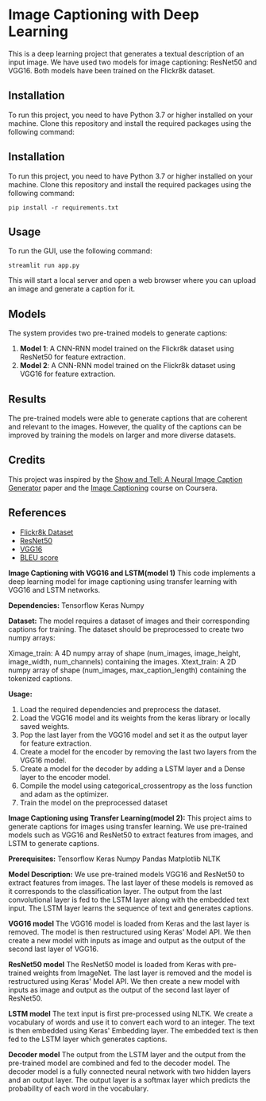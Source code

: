 # Image Captioning with Deep Learning

This is a deep learning project that generates a textual description of an input image. We have used two models for image captioning: ResNet50 and VGG16. Both models have been trained on the Flickr8k dataset.

## Installation

To run this project, you need to have Python 3.7 or higher installed on your machine. Clone this repository and install the required packages using the following command:


## Installation

To run this project, you need to have Python 3.7 or higher installed on your machine. Clone this repository and install the required packages using the following command:
```
pip install -r requirements.txt
```

## Usage

To run the GUI, use the following command:
```
streamlit run app.py
```

This will start a local server and open a web browser where you can upload an image and generate a caption for it.

## Models

The system provides two pre-trained models to generate captions:

1. **Model 1**: A CNN-RNN model trained on the Flickr8k dataset using ResNet50 for feature extraction.
2. **Model 2**: A CNN-RNN model trained on the Flickr8k dataset using VGG16 for feature extraction.


## Results

The pre-trained models were able to generate captions that are coherent and relevant to the images. However, the quality of the captions can be improved by training the models on larger and more diverse datasets.

## Credits

This project was inspired by the [Show and Tell: A Neural Image Caption Generator](https://arxiv.org/abs/1411.4555) paper and the [Image Captioning](https://www.coursera.org/learn/nlp-sequence-models) course on Coursera.

## References

- [Flickr8k Dataset](https://forms.illinois.edu/sec/1713398)
- [ResNet50](https://arxiv.org/abs/1512.03385)
- [VGG16](https://arxiv.org/abs/1409.1556)
- [BLEU score](https://en.wikipedia.org/wiki/BLEU)



**Image Captioning with VGG16 and LSTM(model 1)**
This code implements a deep learning model for image captioning using transfer learning with VGG16 and LSTM networks.

**Dependencies:**
Tensorflow
Keras
Numpy

**Dataset:**
The model requires a dataset of images and their corresponding captions for training. The dataset should be preprocessed to create two numpy arrays:

Ximage_train: A 4D numpy array of shape (num_images, image_height, image_width, num_channels) containing the images.
Xtext_train: A 2D numpy array of shape (num_images, max_caption_length) containing the tokenized captions.

**Usage:**
1. Load the required dependencies and preprocess the dataset.
2. Load the VGG16 model and its weights from the keras library or locally saved weights.
3. Pop the last layer from the VGG16 model and set it as the output layer for feature extraction.
4. Create a model for the encoder by removing the last two layers from the VGG16 model.
5. Create a model for the decoder by adding a LSTM layer and a Dense layer to the encoder model.
6. Compile the model using categorical_crossentropy as the loss function and adam as the optimizer.
7. Train the model on the preprocessed dataset

**Image Captioning using Transfer Learning(model 2):**
This project aims to generate captions for images using transfer learning. We use pre-trained models such as VGG16 and ResNet50 to extract features from images, and LSTM to generate captions.

**Prerequisites:**
Tensorflow
Keras
Numpy
Pandas
Matplotlib
NLTK

**Model Description:**
We use pre-trained models VGG16 and ResNet50 to extract features from images. The last layer of these models is removed as it corresponds to the classification layer. The output from the last convolutional layer is fed to the LSTM layer along with the embedded text input. The LSTM layer learns the sequence of text and generates captions.

**VGG16 model**
The VGG16 model is loaded from Keras and the last layer is removed. The model is then restructured using Keras' Model API. We then create a new model with inputs as image and output as the output of the second last layer of VGG16.

**ResNet50 model**
The ResNet50 model is loaded from Keras with pre-trained weights from ImageNet. The last layer is removed and the model is restructured using Keras' Model API. We then create a new model with inputs as image and output as the output of the second last layer of ResNet50.

**LSTM model**
The text input is first pre-processed using NLTK. We create a vocabulary of words and use it to convert each word to an integer. The text is then embedded using Keras' Embedding layer. The embedded text is then fed to the LSTM layer which generates captions.

**Decoder model**
The output from the LSTM layer and the output from the pre-trained model are combined and fed to the decoder model. The decoder model is a fully connected neural network with two hidden layers and an output layer. The output layer is a softmax layer which predicts the probability of each word in the vocabulary.
